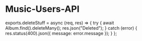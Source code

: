 # Music-Users-API
exports.deleteStuff = async (req, res) => {
  try {
    await Album.find().deleteMany();
    res.json("Deleted");
  } catch (error) {
    res.status(400).json({ message: error.message });
  }
};
